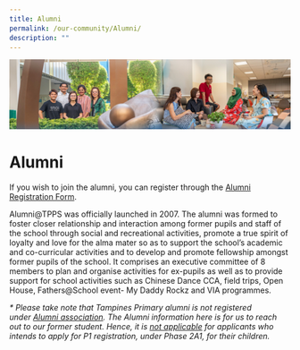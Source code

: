 ```yaml
---
title: Alumni
permalink: /our-community/Alumni/
description: ""
---
```

![](/images/Our%20Community.jpg)

Alumni
======

If you wish to join the alumni, you can register through the [Alumni Registration Form](https://docs.google.com/forms/d/e/1FAIpQLScPn6IOHWW-Lmyvd7Gm3fFZzbIPWOFJOlPJMpIf-OyYEOpN0A/viewform).

  

Alumni@TPPS was officially launched in 2007. The alumni was formed to foster closer relationship and interaction among former pupils and staff of the school through social and recreational activities, promote a true spirit of loyalty and love for the alma mater so as to support the school’s academic and co-curricular activities and to develop and promote fellowship amongst former pupils of the school. It comprises an executive committee of 8 members to plan and organise activities for ex-pupils as well as to provide support for school activities such as Chinese Dance CCA, field trips, Open House, Fathers@School event- My Daddy Rockz and VIA programmes.

  

<i>\* Please take note that Tampines Primary alumni is not registered under <u>Alumni association</u>. The Alumni information here is for us to reach out to our former student. Hence, it is <u>not applicable</u> for applicants who intends to apply for P1 registration, under Phase 2A1, for their children.</i>